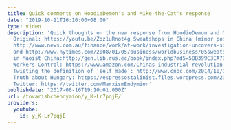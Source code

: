 ```yaml
---
title: Quick comments on HoodieDemon's and Mike-the-Cat's response
date: "2019-10-11T16:10:00+08:00"
type: video
description: 'Quick thoughts on the new response from HoodieDemon and Mike-the-cat
  Original: https://youtu.be/Zoz1uRnot4g Sweatshops in China (minor point, but still):
  http://www.news.com.au/finance/work/at-work/investigation-uncovers-squalid-conditions-in-chinese-toy-sweatshops/news-story/cbdc8886b807023c7480c760a8bbfb66
  and http://www.nytimes.com/2008/01/05/business/worldbusiness/05sweatshop.html Democracy
  in Maoist China:http://gen.lib.rus.ec/book/index.php?md5=58B399C3CA70411186D2AD96230D649A
  Workers Control: https://www.amazon.com/Chinas-industrial-revolution-Politics-management/dp/0394492501
  Twisting the definition of ‘self made’: http://www.cnbc.com/2014/10/03/two-thirds-of-billionaires-made-it-themselves.html
  Truth about Hungary: https://espressostalinist.files.wordpress.com/2010/12/the-truth-about-hungary.pdf
  Twitter: https://twitter.com/MarxismEndymion'
publishdate: "2017-06-16T19:10:01.000Z"
url: /tovarishchendymion/y_K-Lr7pqjE/
providers:
  youtube:
    id: y_K-Lr7pqjE
---
```

